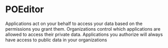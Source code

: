 # POEditor

Applications act on your behalf to access your data based on the permissions you grant them. Organizations control which applications are allowed to access their private data. Applications you authorize will always have access to public data in your organizations

